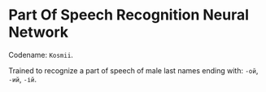 # Part Of Speech Recognition Neural Network

Codename: `Kosmii`.

Trained to recognize a part of speech of male last names ending with: `-ой`, `-ий`, `-ій`.
